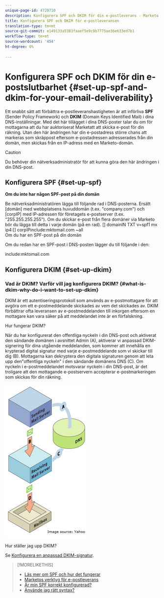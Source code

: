 ```yaml
---
unique-page-id: 4720710
description: Konfigurera SPF och DKIM för din e-postleverans - Marketo Docs - Produktdokumentation
title: Konfigurera SPF och DKIM för e-postleveransen
translation-type: tm+mt
source-git-commit: e149133a5383faaef5e9c9b7775ae36e633ed7b1
workflow-type: tm+mt
source-wordcount: '454'
ht-degree: 0%

---
```



# Konfigurera SPF och DKIM för din e-postslutbarhet {#set-up-spf-and-dkim-for-your-email-deliverability}

Ett snabbt sätt att förbättra e-postleveranshastigheten är att införliva **SPF** (Sender Policy Framework) och **DKIM** (Domain Keys Identified Mail) i dina DNS-inställningar. Med det här tillägget i dina DNS-poster talar du om för mottagarna att du har auktoriserat Marketatt att skicka e-post för din räkning. Utan den här ändringen har din e-postadress större chans att markeras som skräppost eftersom e-postadressen adresserades från din domän, men skickas från en IP-adress med en Marketo-domän.

>[!CAUTION]
>
>Du behöver din nätverksadministratör för att kunna göra den här ändringen i din DNS-post.

## Konfigurera SPF {#set-up-spf}

**Om du inte har någon SPF-post på din domän**

Be nätverksadministratören lägga till följande rad i DNS-posterna. Ersätt [domän] med webbplatsens huvuddomän (t.ex. &quot;company.com&quot;) och [corpIP] med IP-adressen för företagets e-postserver (t.ex. &quot;255.255.255.255&quot;). Om du skickar e-post från flera domäner via Marketo bör du lägga till detta i varje domän (på en rad).
[] domainIN TXT v=spf1 mx ip4:[] corpIPinclude:mktomail.com ~all\
Om du har en SPF-post på din domän

Om du redan har en SPF-post i DNS-posten lägger du till följande i den:

include:mktomail.com

## Konfigurera DKIM {#set-up-dkim}

### Vad är DKIM? Varför vill jag konfigurera DKIM? {#what-is-dkim-why-do-i-want-to-set-up-dkim}

DKIM är ett autentiseringsprotokoll som används av e-postmottagare för att avgöra om ett e-postmeddelande skickades av vem det skickades av. DKIM förbättrar ofta leveransen av e-postmeddelanden till inkorgen eftersom en mottagare kan vara säker på att meddelandet inte är en förfalskning.

Hur fungerar DKIM?

När du har konfigurerat den offentliga nyckeln i din DNS-post och aktiverat den sändande domänen i avsnittet Admin (A), aktiverar vi anpassad DKIM-signering för dina utgående meddelanden, som kommer att innehålla en krypterad digital signatur med varje e-postmeddelande som vi skickar till dig (B). Mottagarna kan dekryptera den digitala signaturen genom att leta upp den&quot;offentliga nyckeln&quot; i den sändande domänens DNS (C). Om nyckeln i e-postmeddelandet motsvarar nyckeln i din DNS-post, är det troligare att den mottagande e-postservern accepterar e-postmarkeringen som skickas för din räkning.

![](assets/image2015-1-12-13-3a56-3a55.png)

Hur ställer jag upp DKIM?

Se [Konfigurera en anpassad DKIM-signatur](set-up-a-custom-dkim-signature.md).

>[!MORELIKETHIS]
>
>* [Läs mer om SPF och hur det fungerar](http://www.open-spf.org/Introduction/)
>* [Marketos verktyg för e-postleverans](https://www.marketo.com/software/email-marketing/email-deliverability/)
>* [Är min SPF korrekt konfigurerad?](http://www.kitterman.com/spf/validate.html)
>* [Använde jag rätt syntax?](http://www.open-spf.org/SPF_Record_Syntax/)

>



